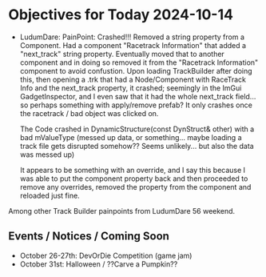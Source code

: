 # Objectives for Today 2024-10-14

- LudumDare: PainPoint: Crashed!!! Removed a string property from a Component.
		Had a component "Racetrack Information" that added a "next_track" string property. Eventually moved that to
	  another component and in doing so removed it from the "Racetrack Information" component to avoid confustion.
		Upon loading TrackBuilder after doing this, then opening a .trk that had a Node/Component with RaceTrack Info
		and the next_track property, it crashed; seemingly in the ImGui GadgetInspector, and I even saw that it had
		the whole next_track field... so perhaps something with apply/remove prefab?  It only crashes once the
		racetrack / bad object was clicked on.

    The Code crashed in
		DynamicStructure(const DynStruct& other) with a bad mValueType (messed up data, or something... maybe loading
		a track file gets disrupted somehow?? Seems unlikely... but also the data was messed up)

    It appears to be something with an override, and I say this because I was able to put the component property
		back and then proceeded to remove any overrides, removed the property from the component and reloaded just
		fine.

Among other Track Builder painpoints from LudumDare 56 weekend.

## Events / Notices / Coming Soon

- October 26-27th: DevOrDie Competition (game jam)
- October 31st: Halloween / ??Carve a Pumpkin??
